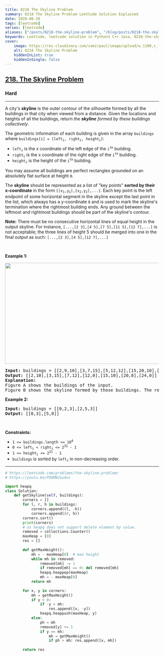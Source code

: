 ```yaml
---
title: 0218 The Skyline Problem
summary: 0218 The Skyline Problem LeetCode Solution Explained
date: 2020-06-20
tags: [leetcode]
series: [leetcode]
aliases: ["/posts/0218-the-skyline-problem", "/blog/posts/0218-the-skyline-problem", "/0218-the-skyline-problem"]
keywords: LeetCode, leetcode solution in Python3 C++ Java, 0218-the-skyline-problem solution
cover:
    image: https://res.cloudinary.com/samirpaul/image/upload/w_1100,c_fit,co_rgb:FFFFFF,l_text:Arial_70_bold:0218 The Skyline Problem/problem-solving.webp
    alt: 0218 The Skyline Problem
    hiddenInList: true
    hiddenInSingle: false
---
```



<h2><a href="https://leetcode.com/problems/the-skyline-problem/">218. The Skyline Problem</a></h2><h3>Hard</h3><hr><div><p>A city's <strong>skyline</strong> is the outer contour of the silhouette formed by all the buildings in that city when viewed from a distance. Given the locations and heights of all the buildings, return <em>the <strong>skyline</strong> formed by these buildings collectively</em>.</p>

<p>The geometric information of each building is given in the array <code>buildings</code> where <code>buildings[i] = [left<sub>i</sub>, right<sub>i</sub>, height<sub>i</sub>]</code>:</p>

<ul>
	<li><code>left<sub>i</sub></code> is the x coordinate of the left edge of the <code>i<sup>th</sup></code> building.</li>
	<li><code>right<sub>i</sub></code> is the x coordinate of the right edge of the <code>i<sup>th</sup></code> building.</li>
	<li><code>height<sub>i</sub></code> is the height of the <code>i<sup>th</sup></code> building.</li>
</ul>

<p>You may assume all buildings are perfect rectangles grounded on an absolutely flat surface at height <code>0</code>.</p>

<p>The <strong>skyline</strong> should be represented as a list of "key points" <strong>sorted by their x-coordinate</strong> in the form <code>[[x<sub>1</sub>,y<sub>1</sub>],[x<sub>2</sub>,y<sub>2</sub>],...]</code>. Each key point is the left endpoint of some horizontal segment in the skyline except the last point in the list, which always has a y-coordinate <code>0</code> and is used to mark the skyline's termination where the rightmost building ends. Any ground between the leftmost and rightmost buildings should be part of the skyline's contour.</p>

<p><b>Note:</b> There must be no consecutive horizontal lines of equal height in the output skyline. For instance, <code>[...,[2 3],[4 5],[7 5],[11 5],[12 7],...]</code> is not acceptable; the three lines of height 5 should be merged into one in the final output as such: <code>[...,[2 3],[4 5],[12 7],...]</code></p>

<p>&nbsp;</p>
<p><strong class="example">Example 1:</strong></p>
<img alt="" src="https://assets.leetcode.com/uploads/2020/12/01/merged.jpg" style="width: 800px; height: 331px;">
<pre><strong>Input:</strong> buildings = [[2,9,10],[3,7,15],[5,12,12],[15,20,10],[19,24,8]]
<strong>Output:</strong> [[2,10],[3,15],[7,12],[12,0],[15,10],[20,8],[24,0]]
<strong>Explanation:</strong>
Figure A shows the buildings of the input.
Figure B shows the skyline formed by those buildings. The red points in figure B represent the key points in the output list.
</pre>

<p><strong class="example">Example 2:</strong></p>

<pre><strong>Input:</strong> buildings = [[0,2,3],[2,5,3]]
<strong>Output:</strong> [[0,3],[5,0]]
</pre>

<p>&nbsp;</p>
<p><strong>Constraints:</strong></p>

<ul>
	<li><code>1 &lt;= buildings.length &lt;= 10<sup>4</sup></code></li>
	<li><code>0 &lt;= left<sub>i</sub> &lt; right<sub>i</sub> &lt;= 2<sup>31</sup> - 1</code></li>
	<li><code>1 &lt;= height<sub>i</sub> &lt;= 2<sup>31</sup> - 1</code></li>
	<li><code>buildings</code> is sorted by <code>left<sub>i</sub></code> in&nbsp;non-decreasing order.</li>
</ul>
</div>

---




```python
# https://leetcode.com/problems/the-skyline-problem/
# https://youtu.be/POUMNJou4vc

import heapq
class Solution:
    def getSkyline(self, buildings):
        corners = []
        for l, r, h in buildings:
            corners.append((l, -h))
            corners.append((r, h))
        corners.sort()
        print(corners)
        # as heapq does not support delete element by value. 
        removed = collections.Counter()
        maxHeap = [0]
        res = []
        
        def getMaxHeight():
            mh = - maxHeap[0]  # max height
            while mh in removed:
                removed[mh] -= 1
                if removed[mh] == 0: del removed[mh]
                heapq.heappop(maxHeap)
                mh = - maxHeap[0]
            return mh
        
        for x, y in corners:
            mh = getMaxHeight()
            if y < 0:
                if -y > mh:
                    res.append([x, -y])
                heapq.heappush(maxHeap, y)
            else:
                ph = mh
                removed[y] += 1
                if y == mh:
                    mh = getMaxHeight()
                    if ph > mh: res.append([x, mh])
        
        return res
```
